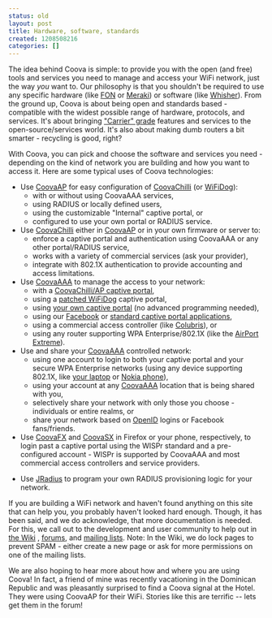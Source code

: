 ```yaml
---
status: old
layout: post
title: Hardware, software, standards
created: 1208508216
categories: []
---
```

The idea behind Coova is simple: to provide you with the open (and free) tools and services you need to manage and access your WiFi network, just the way <em>you</em> want to. Our philosophy is that you shouldn't be required to use any specific hardware (like <a href="http://www.fon.com/en/">FON</a> or <a href="http://meraki.com/">Meraki</a>) or software (like <a href="http://www.whisher.com/">Whisher</a>). From the ground up, Coova is about being open and standards based - compatible with the widest possible range of hardware, protocols, and services. It's about bringing <a href="http://meraki.com/blog/2008/04/17/new-carrier-services/">"Carrier" grade</a> features and services to the open-source/services world. It's also about making dumb routers a bit smarter - recycling is good, right?

With Coova, you can pick and choose the software and services you need - depending on the kind of network you are building and how you want to access it. Here are some typical uses of Coova technologies:
<ul>
	<li>Use <a href="/CoovaAP">CoovaAP</a> for easy configuration of <a href="/CoovaChilli">CoovaChilli</a> (or <a href="http://dev.wifidog.org/">WiFiDog</a>):
<ul>
	<li>with or without using CoovaAAA services,</li>
	<li>using RADIUS or locally defined users,</li>
	<li>using the customizable "Internal" captive portal, or</li>
	<li>configured to use your own portal or RADIUS service.</li>
</ul>
</li>
	<li>Use <a href="/CoovaChilli">CoovaChilli</a> either in <a href="/CoovaAP">CoovaAP</a> or in your own firmware or server to:
<ul>
	<li>enforce a captive portal and authentication using CoovaAAA or any other portal/RADIUS service,</li>
	<li>works with a variety of commercial services (ask your provider),</li>
	<li>integrate with 802.1X authentication to provide accounting and access limitations.</li>
</ul>
</li>
	<li>Use <a href="/CoovaAAA">CoovaAAA</a> to manage the access to your network:
<ul>
	<li>with a <a href="/wiki/CoovaAAA_WithCoovaChilli">CoovaChilli/AP captive portal</a>,</li>
	<li>using a <a href="/wiki/CoovaAAA_WithWiFiDog">patched WiFiDog</a> captive portal,</li>
	<li>using <a href="/node/80">your own captive portal</a> (no advanced programming needed),</li>
	<li>using our <a href="/wiki/CoovaAAA_WithFacebook">Facebook</a> or <a href="/wiki/CoovaAAA_CaptivePortals">standard captive portal applications</a>,</li>
	<li>using a commercial access controller (like <a href="/wiki/CoovaAAA_WithColubris">Colubris</a>), or</li>
	<li>using any router supporting WPA Enterprise/802.1X (like the <a href="/wiki/CoovaAAA_WithAirPortExtremeBaseStation">AirPort Extreme</a>).</li>
</ul>
</li>
	<li>Use and share your <a href="/CoovaAAA">CoovaAAA</a> controlled network:
<ul>
	<li>using one account to login to both your captive portal and your secure WPA Enterprise networks (using any device supporting 802.1X, like <a href="/wiki/CoovaAAA_WithMacosx">your laptop</a> or <a href="http://coova.org/wiki/index.php/CoovaAAA/WPANokia">Nokia phone</a>),</li>
	<li>using your account at any <a href="/CoovaAAA">CoovaAAA</a> location that is being shared with you,</li>
	<li>selectively share your network with only those you choose - individuals or entire realms, or</li>
	<li>share your network based on <a href="/node/71">OpenID</a> logins or Facebook fans/friends.</li>
</ul>
</li>
	<li>Use <a href="/CoovaFX">CoovaFX</a> and <a href="/CoovaSX">CoovaSX</a> in Firefox or your phone, respectively, to login past a captive portal using the WISPr standard and a pre-configured account - WISPr is supported by CoovaAAA and most commercial access controllers and service providers.</li>
</ul>
<ul>
	<li>Use <a href="/JRadius">JRadius</a> to program your own RADIUS provisioning logic for your network.</li>
</ul>
If you are building a WiFi network and haven't found anything on this site that can help you, you probably haven't looked hard enough. Though, it has been said, and we do acknowledge, that more documentation is needed. For this, we call out to the development and user community to help out in <a href="/wiki/Main_Page">the Wiki</a> , <a href="/forum/">forums</a>, and <a href="/wiki/MailingLists">mailing lists</a>. Note: In the Wiki, we do lock pages to prevent SPAM - either create a new page or ask for more permissions on one of the mailing lists.

We are also hoping to hear more about how and where you are using Coova! In fact, a friend of mine was recently vacationing in the Dominican Republic and was pleasantly surprised to find a Coova signal at the Hotel. They were using CoovaAP for their WiFi. Stories like this are terrific -- lets get them in the forum!
